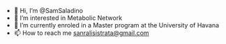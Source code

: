 - 👋 Hi, I’m @SamSaladino
- 👀 I’m interested in Metabolic Network
- 🌱 I’m currently enroled in a Master program at the University of Havana
- 📫 How to reach me sanralisistrata@gmail.com

<!---
SamSaladino/SamSaladino is a ✨ special ✨ repository because its `README.md` (this file) appears on your GitHub profile.
You can click the Preview link to take a look at your changes.
--->
